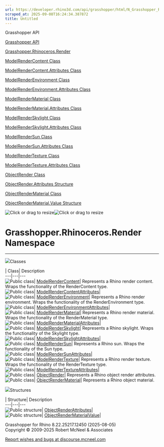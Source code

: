 ```yaml
---
url: https://developer.rhino3d.com/api/grasshopper/html/N_Grasshopper_Rhinoceros_Render.htm#!
scraped_at: 2025-09-08T16:24:34.387872
title: Untitled
---
```


Grasshopper API

[Grasshopper API](../html/723c01da-9986-4db2-8f53-6f3a7494df75.htm
"Grasshopper API")

[Grasshopper.Rhinoceros.Render](../html/N_Grasshopper_Rhinoceros_Render.htm
"Grasshopper.Rhinoceros.Render")

[ModelRenderContent
Class](../html/T_Grasshopper_Rhinoceros_Render_ModelRenderContent.htm
"ModelRenderContent Class")

[ModelRenderContent.Attributes
Class](../html/T_Grasshopper_Rhinoceros_Render_ModelRenderContent_Attributes.htm
"ModelRenderContent.Attributes Class")

[ModelRenderEnvironment
Class](../html/T_Grasshopper_Rhinoceros_Render_ModelRenderEnvironment.htm
"ModelRenderEnvironment Class")

[ModelRenderEnvironment.Attributes
Class](../html/T_Grasshopper_Rhinoceros_Render_ModelRenderEnvironment_Attributes.htm
"ModelRenderEnvironment.Attributes Class")

[ModelRenderMaterial
Class](../html/T_Grasshopper_Rhinoceros_Render_ModelRenderMaterial.htm
"ModelRenderMaterial Class")

[ModelRenderMaterial.Attributes
Class](../html/T_Grasshopper_Rhinoceros_Render_ModelRenderMaterial_Attributes.htm
"ModelRenderMaterial.Attributes Class")

[ModelRenderSkylight
Class](../html/T_Grasshopper_Rhinoceros_Render_ModelRenderSkylight.htm
"ModelRenderSkylight Class")

[ModelRenderSkylight.Attributes
Class](../html/T_Grasshopper_Rhinoceros_Render_ModelRenderSkylight_Attributes.htm
"ModelRenderSkylight.Attributes Class")

[ModelRenderSun
Class](../html/T_Grasshopper_Rhinoceros_Render_ModelRenderSun.htm
"ModelRenderSun Class")

[ModelRenderSun.Attributes
Class](../html/T_Grasshopper_Rhinoceros_Render_ModelRenderSun_Attributes.htm
"ModelRenderSun.Attributes Class")

[ModelRenderTexture
Class](../html/T_Grasshopper_Rhinoceros_Render_ModelRenderTexture.htm
"ModelRenderTexture Class")

[ModelRenderTexture.Attributes
Class](../html/T_Grasshopper_Rhinoceros_Render_ModelRenderTexture_Attributes.htm
"ModelRenderTexture.Attributes Class")

[ObjectRender Class](../html/T_Grasshopper_Rhinoceros_Render_ObjectRender.htm
"ObjectRender Class")

[ObjectRender.Attributes
Structure](../html/T_Grasshopper_Rhinoceros_Render_ObjectRender_Attributes.htm
"ObjectRender.Attributes Structure")

[ObjectRenderMaterial
Class](../html/T_Grasshopper_Rhinoceros_Render_ObjectRenderMaterial.htm
"ObjectRenderMaterial Class")

[ObjectRenderMaterial.Value
Structure](../html/T_Grasshopper_Rhinoceros_Render_ObjectRenderMaterial_Value.htm
"ObjectRenderMaterial.Value Structure")

![Click or drag to resize](../icons/TocOpen.gif)![Click or drag to
resize](../icons/TocClose.gif)

# Grasshopper.Rhinoceros.Render Namespace  
  
---  
  
![](../icons/SectionExpanded.png)Classes

| Class| Description  
---|---|---  
![Public class](../icons/pubclass.gif)|
[ModelRenderContent](T_Grasshopper_Rhinoceros_Render_ModelRenderContent.htm)|
Represents a Rhino render content. Wraps the functionality of the
RenderContent type.  
![Public class](../icons/pubclass.gif)|
[ModelRenderContentAttributes](T_Grasshopper_Rhinoceros_Render_ModelRenderContent_Attributes.htm)|  
![Public class](../icons/pubclass.gif)|
[ModelRenderEnvironment](T_Grasshopper_Rhinoceros_Render_ModelRenderEnvironment.htm)|
Represents a Rhino render environment. Wraps the functionality of the
RenderEnvironment type.  
![Public class](../icons/pubclass.gif)|
[ModelRenderEnvironmentAttributes](T_Grasshopper_Rhinoceros_Render_ModelRenderEnvironment_Attributes.htm)|  
![Public class](../icons/pubclass.gif)|
[ModelRenderMaterial](T_Grasshopper_Rhinoceros_Render_ModelRenderMaterial.htm)|
Represents a Rhino render material. Wraps the functionality of the
RenderMaterial type.  
![Public class](../icons/pubclass.gif)|
[ModelRenderMaterialAttributes](T_Grasshopper_Rhinoceros_Render_ModelRenderMaterial_Attributes.htm)|  
![Public class](../icons/pubclass.gif)|
[ModelRenderSkylight](T_Grasshopper_Rhinoceros_Render_ModelRenderSkylight.htm)|
Represents a Rhino skylight. Wraps the functionality of the Skylight type.  
![Public class](../icons/pubclass.gif)|
[ModelRenderSkylightAttributes](T_Grasshopper_Rhinoceros_Render_ModelRenderSkylight_Attributes.htm)|  
![Public class](../icons/pubclass.gif)|
[ModelRenderSun](T_Grasshopper_Rhinoceros_Render_ModelRenderSun.htm)|
Represents a Rhino sun. Wraps the functionality of the Sun type.  
![Public class](../icons/pubclass.gif)|
[ModelRenderSunAttributes](T_Grasshopper_Rhinoceros_Render_ModelRenderSun_Attributes.htm)|  
![Public class](../icons/pubclass.gif)|
[ModelRenderTexture](T_Grasshopper_Rhinoceros_Render_ModelRenderTexture.htm)|
Represents a Rhino render texture. Wraps the functionality of the
RenderTexture type.  
![Public class](../icons/pubclass.gif)|
[ModelRenderTextureAttributes](T_Grasshopper_Rhinoceros_Render_ModelRenderTexture_Attributes.htm)|  
![Public class](../icons/pubclass.gif)|
[ObjectRender](T_Grasshopper_Rhinoceros_Render_ObjectRender.htm)|  Represents
a Rhino object render attributes.  
![Public class](../icons/pubclass.gif)|
[ObjectRenderMaterial](T_Grasshopper_Rhinoceros_Render_ObjectRenderMaterial.htm)|
Represents a Rhino object material.  
  
![](../icons/SectionExpanded.png)Structures

| Structure| Description  
---|---|---  
![Public structure](../icons/pubstructure.gif)|
[ObjectRenderAttributes](T_Grasshopper_Rhinoceros_Render_ObjectRender_Attributes.htm)|  
![Public structure](../icons/pubstructure.gif)|
[ObjectRenderMaterialValue](T_Grasshopper_Rhinoceros_Render_ObjectRenderMaterial_Value.htm)|  
  
Grasshopper for Rhino 8.22.25217.12450 (2025-08-05)  
Copyright © 2009-2025 Robert McNeel & Associates

[Report wishes and bugs at
discourse.mcneel.com](https://discourse.mcneel.com/c/grasshopper)

